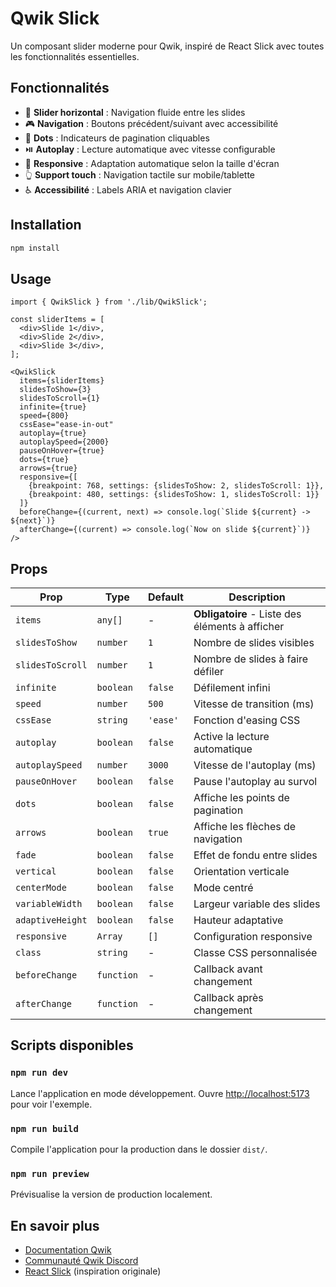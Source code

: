 # Qwik Slick

Un composant slider moderne pour Qwik, inspiré de React Slick avec toutes les fonctionnalités essentielles.

## Fonctionnalités

- 🎯 **Slider horizontal** : Navigation fluide entre les slides
- 🎮 **Navigation** : Boutons précédent/suivant avec accessibilité
- 🔵 **Dots** : Indicateurs de pagination cliquables
- ⏯️ **Autoplay** : Lecture automatique avec vitesse configurable
- 📱 **Responsive** : Adaptation automatique selon la taille d'écran
- 👆 **Support touch** : Navigation tactile sur mobile/tablette
- ♿ **Accessibilité** : Labels ARIA et navigation clavier

## Installation

```bash
npm install
```

## Usage

```tsx
import { QwikSlick } from './lib/QwikSlick';

const sliderItems = [
  <div>Slide 1</div>,
  <div>Slide 2</div>,
  <div>Slide 3</div>,
];

<QwikSlick 
  items={sliderItems}
  slidesToShow={3}
  slidesToScroll={1}
  infinite={true}
  speed={800}
  cssEase="ease-in-out"
  autoplay={true}
  autoplaySpeed={2000}
  pauseOnHover={true}
  dots={true}
  arrows={true}
  responsive={[
    {breakpoint: 768, settings: {slidesToShow: 2, slidesToScroll: 1}},
    {breakpoint: 480, settings: {slidesToShow: 1, slidesToScroll: 1}}
  ]}
  beforeChange={(current, next) => console.log(`Slide ${current} -> ${next}`)}
  afterChange={(current) => console.log(`Now on slide ${current}`)}
/>
```

## Props

| Prop | Type | Default | Description |
|------|------|---------|-------------|
| `items` | `any[]` | - | **Obligatoire** - Liste des éléments à afficher |
| `slidesToShow` | `number` | `1` | Nombre de slides visibles |
| `slidesToScroll` | `number` | `1` | Nombre de slides à faire défiler |
| `infinite` | `boolean` | `false` | Défilement infini |
| `speed` | `number` | `500` | Vitesse de transition (ms) |
| `cssEase` | `string` | `'ease'` | Fonction d'easing CSS |
| `autoplay` | `boolean` | `false` | Active la lecture automatique |
| `autoplaySpeed` | `number` | `3000` | Vitesse de l'autoplay (ms) |
| `pauseOnHover` | `boolean` | `false` | Pause l'autoplay au survol |
| `dots` | `boolean` | `false` | Affiche les points de pagination |
| `arrows` | `boolean` | `true` | Affiche les flèches de navigation |
| `fade` | `boolean` | `false` | Effet de fondu entre slides |
| `vertical` | `boolean` | `false` | Orientation verticale |
| `centerMode` | `boolean` | `false` | Mode centré |
| `variableWidth` | `boolean` | `false` | Largeur variable des slides |
| `adaptiveHeight` | `boolean` | `false` | Hauteur adaptative |
| `responsive` | `Array` | `[]` | Configuration responsive |
| `class` | `string` | - | Classe CSS personnalisée |
| `beforeChange` | `function` | - | Callback avant changement |
| `afterChange` | `function` | - | Callback après changement |

## Scripts disponibles

### `npm run dev`

Lance l'application en mode développement.
Ouvre [http://localhost:5173](http://localhost:5173) pour voir l'exemple.

### `npm run build`

Compile l'application pour la production dans le dossier `dist/`.

### `npm run preview`

Prévisualise la version de production localement.

## En savoir plus

- [Documentation Qwik](https://qwik.dev)
- [Communauté Qwik Discord](https://qwik.dev/chat)
- [React Slick](https://react-slick.neostack.com/) (inspiration originale)
